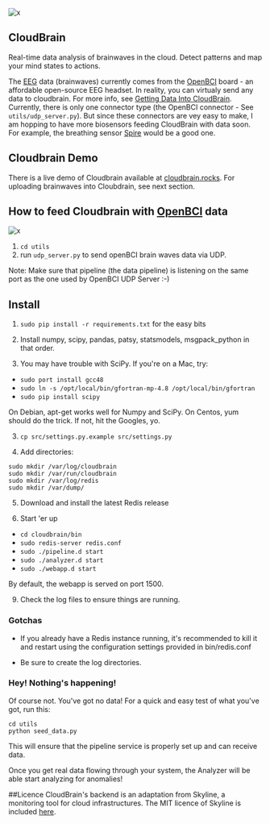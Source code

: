 ![x](https://github.com/marionleborgne/cloudbrain/blob/master/screenshot.png)

## CloudBrain

Real-time data analysis of brainwaves in the cloud. Detect patterns and map your mind states to actions.

The [EEG](http://en.wikipedia.org/wiki/Electroencephalography) data (brainwaves) currently comes from the [OpenBCI](http://openbci.com) board - an affordable open-source EEG headset.   In reality, you can virtualy send any data to cloudbrain.  For more info, see [Getting Data Into CloudBrain](http://ebrain.io/getting-data-into-cloudbrain).   Currently, there is only one connector type (the OpenBCI connector - See `utils/udp_server.py`).   But since these connectors are vey easy to make, I am hopping to have more biosensors feeding CloudBrain with data soon.  For example, the breathing sensor [Spire](https://spire.io/) would be a good one.

## Cloudbrain Demo

There is a live demo of Cloudbrain available at [cloudbrain.rocks](http://cloudbrain.rocks). For uploading brainwaves into Cloubdrain, see next section.

## How to feed Cloudbrain with [OpenBCI](http://openbci.com) data

![x](https://raw.github.com/marionleborgne/cloudbrain/master/openbci.png)

1. `cd utils`
2. run `udp_server.py` to send openBCI brain waves data via UDP.

Note: Make sure that pipeline (the data pipeline) is listening on the same port as the one used by OpenBCI UDP Server :-)

## Install

1. `sudo pip install -r requirements.txt` for the easy bits

2. Install numpy, scipy, pandas, patsy, statsmodels, msgpack_python in that
order.

2. You may have trouble with SciPy. If you're on a Mac, try:

* `sudo port install gcc48`
* `sudo ln -s /opt/local/bin/gfortran-mp-4.8 /opt/local/bin/gfortran`
* `sudo pip install scipy`

On Debian, apt-get works well for Numpy and SciPy. On Centos, yum should do the
trick. If not, hit the Googles, yo.

3. `cp src/settings.py.example src/settings.py`

4. Add directories: 

``` 
sudo mkdir /var/log/cloudbrain
sudo mkdir /var/run/cloudbrain
sudo mkdir /var/log/redis
sudo mkdir /var/dump/
```

5. Download and install the latest Redis release

7. Start 'er up

* `cd cloudbrain/bin`
* `sudo redis-server redis.conf`
* `sudo ./pipeline.d start`
* `sudo ./analyzer.d start`
* `sudo ./webapp.d start`

By default, the webapp is served on port 1500.

9. Check the log files to ensure things are running.

### Gotchas

* If you already have a Redis instance running, it's recommended to kill it and
restart using the configuration settings provided in bin/redis.conf

* Be sure to create the log directories.

### Hey! Nothing's happening!
Of course not. You've got no data! For a quick and easy test of what you've 
got, run this:
```
cd utils
python seed_data.py
```
This will ensure that the pipeline
service is properly set up and can receive data. 

Once you get real data flowing through your system, the Analyzer will be able
start analyzing for anomalies!

##Licence
CloudBrain's backend is an adaptation from Skyline, a monitoring tool for cloud infrastructures. The MIT licence of Skyline is included [here](https://github.com/marionleborgne/cloudbrain/blob/master/LICENSE.md). 
